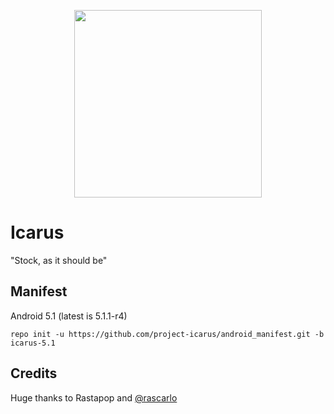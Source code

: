 <p align="center">
  <img src="https://raw.github.com/project-icarus/android_manifest/icarus-5.1/icarus-logo.png" width="300">
</p>

Icarus
=============
"Stock, as it should be" 

Manifest
-------------
Android 5.1 (latest is 5.1.1-r4)

`repo init -u https://github.com/project-icarus/android_manifest.git -b icarus-5.1`

Credits
------------
Huge thanks to Rastapop and [@rascarlo](https://plus.google.com/+CarloDiNuccio/)
